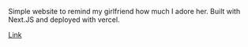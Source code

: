 Simple website to remind my girlfriend how much I adore her. Built with Next.JS and deployed with vercel.

<a href="https://ilybel-fxob.vercel.app/">Link</a>
